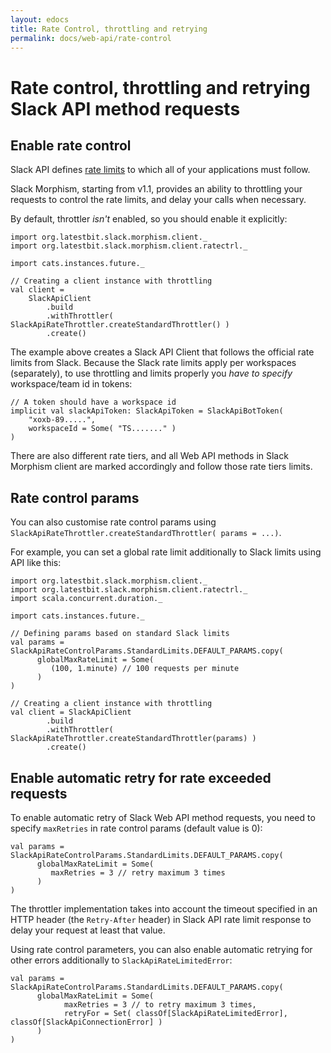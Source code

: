 ```yaml
---
layout: edocs
title: Rate Control, throttling and retrying
permalink: docs/web-api/rate-control
---
```

# Rate control, throttling and retrying Slack API method requests

## Enable rate control
Slack API defines [rate limits](https://api.slack.com/docs/rate-limits) to which all of your applications must follow.

Slack Morphism, starting from v1.1, provides an ability to throttling your requests to control the rate limits, 
and delay your calls when necessary.

By default, throttler *isn't* enabled, so you should enable it explicitly:
```
import org.latestbit.slack.morphism.client._
import org.latestbit.slack.morphism.client.ratectrl._

import cats.instances.future._

// Creating a client instance with throttling
val client = 
    SlackApiClient
        .build
        .withThrottler( SlackApiRateThrottler.createStandardThrottler() )
        .create()
```
The example above creates a Slack API Client that follows the official rate limits from Slack.
Because the Slack rate limits apply per workspaces (separately), 
to use throttling and limits properly you *have to specify* workspace/team id in tokens:

```
// A token should have a workspace id
implicit val slackApiToken: SlackApiToken = SlackApiBotToken(
    "xoxb-89.....",
    workspaceId = Some( "TS......." ) 
)
``` 
There are also different rate tiers, and all Web API methods in Slack Morphism client 
are marked accordingly and follow those rate tiers limits.

## Rate control params
You can also customise rate control params using `SlackApiRateThrottler.createStandardThrottler( params = ...)`.

For example, you can set a global rate limit additionally to Slack limits using API like this:
```
import org.latestbit.slack.morphism.client._
import org.latestbit.slack.morphism.client.ratectrl._
import scala.concurrent.duration._

import cats.instances.future._

// Defining params based on standard Slack limits
val params = SlackApiRateControlParams.StandardLimits.DEFAULT_PARAMS.copy(
      globalMaxRateLimit = Some(
         (100, 1.minute) // 100 requests per minute
      )
)

// Creating a client instance with throttling
val client = SlackApiClient
        .build
        .withThrottler( SlackApiRateThrottler.createStandardThrottler(params) )
        .create()

```

## Enable automatic retry for rate exceeded requests

To enable automatic retry of Slack Web API method requests, 
you need to specify `maxRetries` in rate control params (default value is 0):

```
val params = SlackApiRateControlParams.StandardLimits.DEFAULT_PARAMS.copy(
      globalMaxRateLimit = Some(
         maxRetries = 3 // retry maximum 3 times
      )
)
```

The throttler implementation takes into account the timeout specified 
in an HTTP header (the `Retry-After` header) in Slack API rate limit response 
to delay your request at least that value.

Using rate control parameters, you can also enable automatic retrying for other errors additionally to `SlackApiRateLimitedError`:

```
val params =  SlackApiRateControlParams.StandardLimits.DEFAULT_PARAMS.copy(
      globalMaxRateLimit = Some(
            maxRetries = 3 // to retry maximum 3 times,
            retryFor = Set( classOf[SlackApiRateLimitedError], classOf[SlackApiConnectionError] )
      )
)
```
